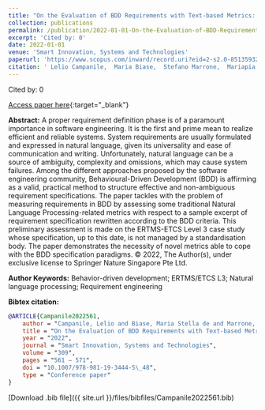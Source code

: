 ```yaml
---
title: "On the Evaluation of BDD Requirements with Text-based Metrics: The ETCS-L3 Case Study"
collection: publications
permalink: /publication/2022-01-01-On-the-Evaluation-of-BDD-Requirements-with-Text-based-Metrics-The-ETCS-L3-Case-Study
excerpt: 'Cited by: 0'
date: 2022-01-01
venue: 'Smart Innovation, Systems and Technologies'
paperurl: 'https://www.scopus.com/inward/record.uri?eid=2-s2.0-85135932912&doi=10.1007%2f978-981-19-3444-5_48&partnerID=40&md5=80a14e558925d479c294b68769afa3bd'
citation: ' Lelio Campanile,  Maria Biase,  Stefano Marrone,  Mariapia Raimondo,  Laura Verde, &quot;On the Evaluation of BDD Requirements with Text-based Metrics: The ETCS-L3 Case Study.&quot; Smart Innovation, Systems and Technologies, 2022.'
---
```

Cited by: 0

[Access paper here](https://www.scopus.com/inward/record.uri?eid=2-s2.0-85135932912&doi=10.1007%2f978-981-19-3444-5_48&partnerID=40&md5=80a14e558925d479c294b68769afa3bd){:target="_blank"}

 __Abstract:__ A proper requirement definition phase is of a paramount importance in software engineering. It is the first and prime mean to realize efficient and reliable systems. System requirements are usually formulated and expressed in natural language, given its universality and ease of communication and writing. Unfortunately, natural language can be a source of ambiguity, complexity and omissions, which may cause system failures. Among the different approaches proposed by the software engineering community, Behavioural-Driven Development (BDD) is affirming as a valid, practical method to structure effective and non-ambiguous requirement specifications. The paper tackles with the problem of measuring requirements in BDD by assessing some traditional Natural Language Processing-related metrics with respect to a sample excerpt of requirement specification rewritten according to the BDD criteria. This preliminary assessment is made on the ERTMS-ETCS Level 3 case study whose specification, up to this date, is not managed by a standardisation body. The paper demonstrates the necessity of novel metrics able to cope with the BDD specification paradigms. © 2022, The Author(s), under exclusive license to Springer Nature Singapore Pte Ltd.

 __Author Keywords:__ Behavior-driven development; ERTMS/ETCS L3; Natural language processing; Requirement engineering

 __Bibtex citation:__ 
```bibtex 
@ARTICLE{Campanile2022561,
    author = "Campanile, Lelio and Biase, Maria Stella de and Marrone, Stefano and Raimondo, Mariapia and Verde, Laura",
    title = "On the Evaluation of BDD Requirements with Text-based Metrics: The ETCS-L3 Case Study",
    year = "2022",
    journal = "Smart Innovation, Systems and Technologies",
    volume = "309",
    pages = "561 – 571",
    doi = "10.1007/978-981-19-3444-5\_48",
    type = "Conference paper"
}

``` 
[Download .bib file]({{ site.url }}/files/bibfiles/Campanile2022561.bib) 
